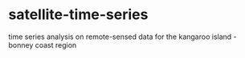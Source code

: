 # satellite-time-series
time series analysis on remote-sensed data for the kangaroo island - bonney coast region
